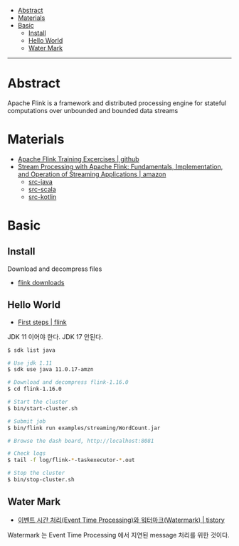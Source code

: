 - [Abstract](#abstract)
- [Materials](#materials)
- [Basic](#basic)
  - [Install](#install)
  - [Hello World](#hello-world)
  - [Water Mark](#water-mark)

----

# Abstract

Apache Flink is a framework and distributed processing engine for stateful computations over unbounded and bounded data streams

# Materials

* [Apache Flink Training Excercises | github](https://github.com/apache/flink-training)
* [Stream Processing with Apache Flink: Fundamentals, Implementation, and Operation of Streaming Applications | amazon](https://www.amazon.com/Stream-Processing-Apache-Flink-Implementation-ebook/dp/B07QM3DSB7)
  * [src-java](https://github.com/streaming-with-flink/examples-java)
  * [src-scala](https://github.com/streaming-with-flink/examples-scala)
  * [src-kotlin](https://github.com/rockmkd/flink-examples-kotlin)

# Basic

## Install

Download and decompress files

* [flink downloads](https://flink.apache.org/downloads.html)

## Hello World

* [First steps | flink](https://nightlies.apache.org/flink/flink-docs-release-1.16/docs/try-flink/local_installation/)

JDK 11 이어야 한다. JDK 17 안된다.

```bash
$ sdk list java

# Use jdk 1.11
$ sdk use java 11.0.17-amzn

# Download and decompress flink-1.16.0
$ cd flink-1.16.0

# Start the cluster
$ bin/start-cluster.sh

# Submit job
$ bin/flink run examples/streaming/WordCount.jar

# Browse the dash board, http://localhost:8081

# Check logs
$ tail -f log/flink-*-taskexecutor-*.out

# Stop the cluster
$ bin/stop-cluster.sh
```

## Water Mark

* [이벤트 시간 처리(Event Time Processing)와 워터마크(Watermark) | tistory](https://seamless.tistory.com/99)

Watermark 는 Event Time Processing 에서 지연된 message 처리를 위한 것이다.

